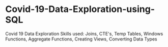 # Covid-19-Data-Exploration-using-SQL
Covid 19 Data Exploration 
Skills used: Joins, CTE's, Temp Tables, Windows Functions, Aggregate Functions, Creating Views, Converting Data Types
